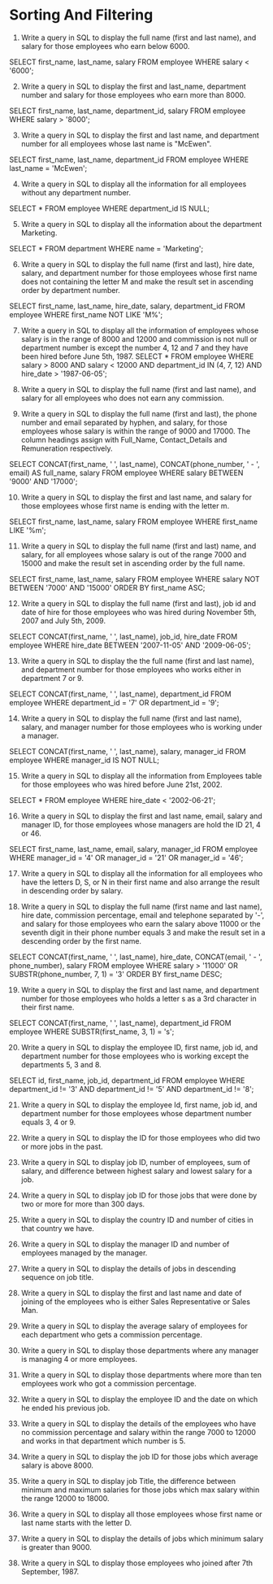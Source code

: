 # Sorting And Filtering

1. Write a query in SQL to display the full name (first and last name), and salary for those employees who earn below 6000.

SELECT first_name, last_name, salary FROM employee
WHERE salary < '6000';

2. Write a query in SQL to display the first and last_name, department number and salary for those employees who earn more than 8000.

SELECT first_name, last_name, department_id, salary FROM employee
WHERE salary > '8000';

3. Write a query in SQL to display the first and last name, and department number for all employees whose last name is "McEwen".

SELECT first_name, last_name, department_id FROM employee
WHERE last_name = 'McEwen';

4. Write a query in SQL to display all the information for all employees without any department number.

SELECT * FROM employee WHERE department_id IS NULL;

5. Write a query in SQL to display all the information about the department Marketing.

SELECT * FROM department
WHERE name = 'Marketing';

6. Write a query in SQL to display the full name (first and last), hire date, salary, and department number for those
employees whose first name does not containing the letter M and make the result set in ascending order by department
number.

SELECT first_name, last_name, hire_date, salary, department_id FROM employee
WHERE first_name NOT LIKE 'M%';

7. Write a query in SQL to display all the information of employees whose salary is in the range of 8000 and 12000 and
commission is not null or department number is except the number 4, 12 and 7 and they have been hired before June
5th, 1987.
SELECT * FROM employee
WHERE salary > 8000
AND salary < 12000
AND department_id IN (4, 7, 12)
AND hire_date > '1987-06-05';

8. Write a query in SQL to display the full name (first and last name), and salary for all employees who does not earn
any commission.



9. Write a query in SQL to display the full name (first and last), the phone number and email separated by hyphen, and
salary, for those employees whose salary is within the range of 9000 and 17000. The column headings assign with
Full_Name, Contact_Details and Remuneration respectively.

SELECT CONCAT(first_name, ' ', last_name), CONCAT(phone_number, ' - ', email) AS full_name, salary FROM employee
WHERE salary BETWEEN '9000' AND '17000';

10. Write a query in SQL to display the first and last name, and salary for those employees whose first name is ending
with the letter m.

SELECT first_name, last_name, salary FROM employee
WHERE first_name LIKE '%m';

11. Write a query in SQL to display the full name (first and last) name, and salary, for all employees whose salary is
out of the range 7000 and 15000 and make the result set in ascending order by the full name.

SELECT first_name, last_name, salary FROM employee
WHERE salary NOT BETWEEN '7000' AND '15000'
ORDER BY first_name ASC;

12. Write a query in SQL to display the full name (first and last), job id and date of hire for those employees who was
hired during November 5th, 2007 and July 5th, 2009.

SELECT CONCAT(first_name, ' ', last_name), job_id, hire_date FROM employee
WHERE hire_date BETWEEN '2007-11-05' AND '2009-06-05';

13. Write a query in SQL to display the the full name (first and last name), and department number for those employees
who works either in department 7 or 9.

SELECT CONCAT(first_name, ' ', last_name), department_id FROM employee
WHERE department_id = '7' OR department_id = '9';

14. Write a query in SQL to display the full name (first and last name), salary, and manager number for those employees
who is working under a manager.

SELECT CONCAT(first_name, ' ', last_name), salary, manager_id FROM employee
WHERE manager_id IS NOT NULL;

15. Write a query in SQL to display all the information from Employees table for those employees who was hired before
June 21st, 2002.

SELECT * FROM employee
WHERE hire_date < '2002-06-21';

16. Write a query in SQL to display the first and last name, email, salary and manager ID, for those employees whose
managers are hold the ID 21, 4 or 46.

SELECT first_name, last_name, email, salary, manager_id FROM employee
WHERE manager_id = '4' OR manager_id = '21' OR manager_id = '46';

17. Write a query in SQL to display all the information for all employees who have the letters D, S, or N in their first
name and also arrange the result in descending order by salary.



18. Write a query in SQL to display the full name (first name and last name), hire date, commission percentage, email
and telephone separated by '-', and salary for those employees who earn the salary above 11000 or the seventh digit in
their phone number equals 3 and make the result set in a descending order by the first name.

SELECT CONCAT(first_name, ' ', last_name), hire_date, CONCAT(email, ' - ', phone_number), salary FROM employee
WHERE salary > '11000' OR SUBSTR(phone_number, 7, 1) = '3'
ORDER BY first_name DESC;

19. Write a query in SQL to display the first and last name, and department number for those employees who holds a
letter s as a 3rd character in their first name.

SELECT CONCAT(first_name, ' ', last_name), department_id FROM employee
WHERE SUBSTR(first_name, 3, 1) = 's';

20. Write a query in SQL to display the employee ID, first name, job id, and department number for those employees who
is working except the departments 5, 3 and 8.

SELECT id, first_name, job_id, department_id FROM employee
WHERE department_id != '3' AND department_id != '5' AND department_id != '8';

21. Write a query in SQL to display the employee Id, first name, job id, and department number for those employees whose
department number equals 3, 4 or 9.

22. Write a query in SQL to display the ID for those employees who did two or more jobs in the past.

23. Write a query in SQL to display job ID, number of employees, sum of salary, and difference between highest salary
and lowest salary for a job.

24. Write a query in SQL to display job ID for those jobs that were done by two or more for more than 300 days.

25. Write a query in SQL to display the country ID and number of cities in that country we have.

26. Write a query in SQL to display the manager ID and number of employees managed by the manager.

27. Write a query in SQL to display the details of jobs in descending sequence on job title.

28. Write a query in SQL to display the first and last name and date of joining of the employees who is either Sales
Representative or Sales Man.

29. Write a query in SQL to display the average salary of employees for each department who gets a commission percentage.

30. Write a query in SQL to display those departments where any manager is managing 4 or more employees.

31. Write a query in SQL to display those departments where more than ten employees work who got a commission percentage.

32. Write a query in SQL to display the employee ID and the date on which he ended his previous job.

33. Write a query in SQL to display the details of the employees who have no commission percentage and salary within the
range 7000 to 12000 and works in that department which number is 5.

34. Write a query in SQL to display the job ID for those jobs which average salary is above 8000.

35. Write a query in SQL to display job Title, the difference between minimum and maximum salaries for those jobs which
max salary within the range 12000 to 18000.

36. Write a query in SQL to display all those employees whose first name or last name starts with the letter D.

37. Write a query in SQL to display the details of jobs which minimum salary is greater than 9000.

38. Write a query in SQL to display those employees who joined after 7th September, 1987.
